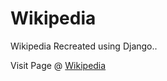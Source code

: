 # Wikipedia

Wikipedia Recreated using Django..

Visit Page @ [Wikipedia](http://aigamer.pythonanywhere.com/)
